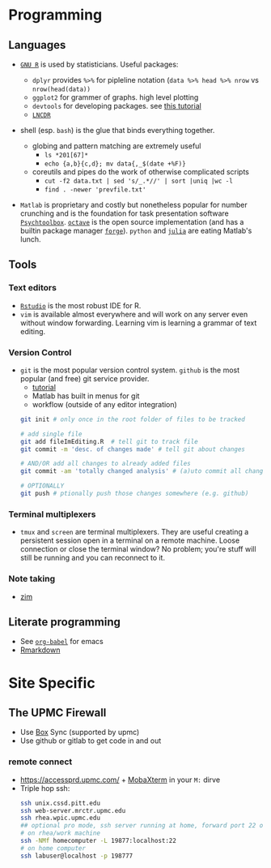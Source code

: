 # Programming
## Languages
* [`GNU R`](https://www.r-project.org/) is used by statisticians. Useful packages:
  * `dplyr` provides `%>%` for pipleline notation (`data %>% head %>% nrow` vs `nrow(head(data))`
  * `ggplot2` for grammer of graphs. high level plotting
  * `devtools` for developing packages. see [this tutorial](https://hilaryparker.com/2014/04/29/writing-an-r-package-from-scratch/)
  * [`LNCDR`](https://github.com/LabNeuroCogDevel/LNCDR) 

* shell (esp. `bash`) is the glue that binds everything together.
  * globing and pattern matching are extremely useful
     * `ls *201[67]*` 
     * `echo {a,b}{c,d}; mv data{,_$(date +%F)}` 
  * coreutils and pipes do the work of otherwise complicated scripts
     * `cut -f2 data.txt | sed 's/_.*//' | sort |uniq |wc -l`
     * `find . -newer 'prevfile.txt'`

* `Matlab` is proprietary and costly but nonetheless popular for number crunching and is the foundation for task presentation software [`Psychtoolbox`](http://psychtoolbox.org/). [`octave`](https://www.gnu.org/software/octave/) is the open source implementation (and has a builtin package manager [`forge`](https://octave.sourceforge.io/)). `python` and [`julia`](https://julialang.org/) are eating Matlab's lunch.

## Tools

### Text editors
* [`Rstudio`](https://www.rstudio.com/) is the most robust IDE for R.
* `vim` is available almost everywhere and will work on any server even without window forwarding. Learning vim is learning a grammar of text editing.


### Version Control
* `git` is the most popular version control system. `github` is the most popular (and free) git service provider.
  * [tutorial](http://www-cs-students.stanford.edu/~blynn/gitmagic/)
  * Matlab has built in menus for git
  * workflow (outside of any editor integration)
  ```bash
  git init # only once in the root folder of files to be tracked

  # add single file
  git add fileImEditing.R  # tell git to track file
  git commit -m 'desc. of changes made' # tell git about changes

  # AND/OR add all changes to already added files
  git commit -am 'totally changed analysis' # (a)uto commit all changes

  # OPTIONALLY
  git push # ptionally push those changes somewhere (e.g. github)
  ```

### Terminal multiplexers 
* `tmux` and `screen` are terminal multiplexers. They are useful creating a persistent session open in a terminal on a remote machine. Loose connection or close the terminal window? No problem; you're stuff will still be running and you can reconnect to it.

### Note taking
* [zim](http://zim-wiki.org/)

## Literate programming
* See [`org-babel`](http://orgmode.org/worg/org-contrib/babel/) for emacs
* [Rmarkdown](http://rmarkdown.rstudio.com/)

# Site Specific
## The UPMC Firewall
* Use [Box](box.com) Sync (supported by upmc)
* Use github or gitlab to get code in and out
### remote connect 
* https://accessprd.upmc.com/  + [MobaXterm](http://mobaxterm.mobatek.net/) in your `M:` dirve
* Triple hop ssh: 
  ```bash
  ssh unix.cssd.pitt.edu
  ssh web-server.mrctr.upmc.edu
  ssh rhea.wpic.upmc.edu
  ## optional pro mode, ssh server running at home, forward port 22 on router for server access
  # on rhea/work machine
  ssh -NMf homecomputer -L 19877:localhost:22
  # on home computer
  ssh labuser@localhost -p 198777
  ```
